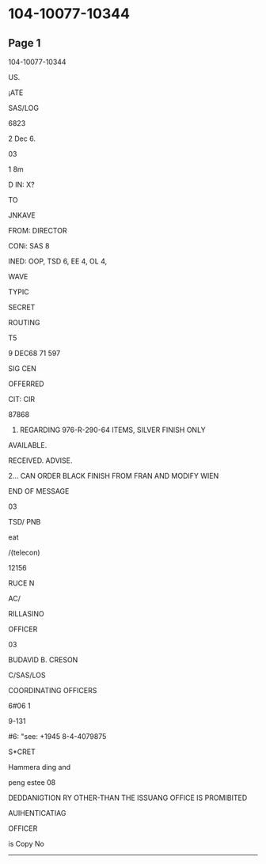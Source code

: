 # 104-10077-10344

## Page 1

104-10077-10344

US.

¡ATE

SAS/LOG

6823

2 Dec 6.

03

1 8m

D IN: X?

TO

JNKAVE

FROM: DIRECTOR

CONi: SAS 8

INED: OOP, TSD 6, EE 4, OL 4,

WAVE

TYPIC

SECRET

ROUTING

T5

9 DEC68 71 597

SIG CEN

OFFERRED

CIT: CIR

87868

1. REGARDING 976-R-290-64 ITEMS, SILVER FINISH ONLY

AVAILABLE.

RECEIVED. ADVISE.

2... CAN ORDER BLACK FINISH FROM FRAN AND MODIFY WIEN

END OF MESSAGE

03

TSD/ PNB

eat

/(telecon)

12156

RUCE N

AC/

RILLASINO

OFFICER

03

BUDAVID B. CRESON

C/SAS/LOS

COORDINATING OFFICERS

6#06 1

9-131

#6: "see: +1945 8-4-4079875

S*CRET

Hammera ding and

peng estee 08

DEDDANIGTION RY OTHER-THAN THE ISSUANG OFFICE IS PROMIBITED

AUIHENTICATIAG

OFFICER

is Copy No

---

